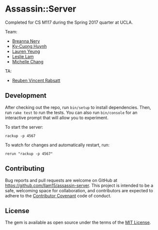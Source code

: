 # Assassin::Server

Completed for CS M117 during the Spring 2017 quarter at UCLA. 

Team: 

* [Breanna Nery](https://github.com/binerys)
* [Ky-Cuong Huynh](https://github.com/KyCodeHuynh)
* [Lauren Yeung](https://github.com/laurenyeung)
* [Leslie Lam](https://github.com/llam15)
* [Michelle Chang](https://github.com/meeshic)

TA: 

* [Reuben Vincent Rabsatt](http://web.cs.ucla.edu/~rrabsatt/)


## Development

After checking out the repo, run `bin/setup` to install dependencies. Then, run `rake test` to run the tests. You can also run `bin/console` for an interactive prompt that will allow you to experiment.

To start the server: 

```
rackup -p 4567
```

To watch for changes and automatically restart, run:

```
rerun "rackup -p 4567"
```


## Contributing

Bug reports and pull requests are welcome on GitHub at https://github.com/llam15/assassin-server. This project is intended to be a safe, welcoming space for collaboration, and contributors are expected to adhere to the [Contributor Covenant](http://contributor-covenant.org) code of conduct.


## License

The gem is available as open source under the terms of the [MIT License](http://opensource.org/licenses/MIT).

